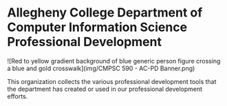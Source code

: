 # Allegheny College Department of Computer Information Science Professional Development

![Red to yellow gradient background of blue generic person figure crossing a blue and gold crosswalk](img/CMPSC 590 - AC-PD Banner.png)

This organization collects the various professional development tools that the department has created or used in our professional development efforts.